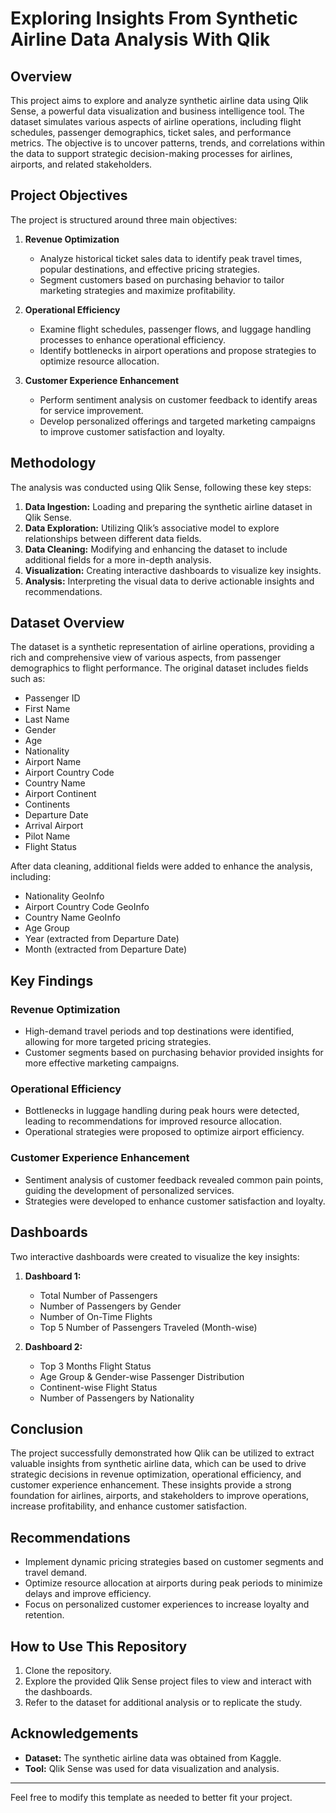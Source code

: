 # Exploring Insights From Synthetic Airline Data Analysis With Qlik

## Overview

This project aims to explore and analyze synthetic airline data using Qlik Sense, a powerful data visualization and business intelligence tool. The dataset simulates various aspects of airline operations, including flight schedules, passenger demographics, ticket sales, and performance metrics. The objective is to uncover patterns, trends, and correlations within the data to support strategic decision-making processes for airlines, airports, and related stakeholders.

## Project Objectives

The project is structured around three main objectives:

1. **Revenue Optimization**
   - Analyze historical ticket sales data to identify peak travel times, popular destinations, and effective pricing strategies.
   - Segment customers based on purchasing behavior to tailor marketing strategies and maximize profitability.

2. **Operational Efficiency**
   - Examine flight schedules, passenger flows, and luggage handling processes to enhance operational efficiency.
   - Identify bottlenecks in airport operations and propose strategies to optimize resource allocation.

3. **Customer Experience Enhancement**
   - Perform sentiment analysis on customer feedback to identify areas for service improvement.
   - Develop personalized offerings and targeted marketing campaigns to improve customer satisfaction and loyalty.

## Methodology

The analysis was conducted using Qlik Sense, following these key steps:

1. **Data Ingestion:** Loading and preparing the synthetic airline dataset in Qlik Sense.
2. **Data Exploration:** Utilizing Qlik’s associative model to explore relationships between different data fields.
3. **Data Cleaning:** Modifying and enhancing the dataset to include additional fields for a more in-depth analysis.
4. **Visualization:** Creating interactive dashboards to visualize key insights.
5. **Analysis:** Interpreting the visual data to derive actionable insights and recommendations.

## Dataset Overview

The dataset is a synthetic representation of airline operations, providing a rich and comprehensive view of various aspects, from passenger demographics to flight performance. The original dataset includes fields such as:

- Passenger ID
- First Name
- Last Name
- Gender
- Age
- Nationality
- Airport Name
- Airport Country Code
- Country Name
- Airport Continent
- Continents
- Departure Date
- Arrival Airport
- Pilot Name
- Flight Status

After data cleaning, additional fields were added to enhance the analysis, including:

- Nationality GeoInfo
- Airport Country Code GeoInfo
- Country Name GeoInfo
- Age Group
- Year (extracted from Departure Date)
- Month (extracted from Departure Date)

## Key Findings

### Revenue Optimization
- High-demand travel periods and top destinations were identified, allowing for more targeted pricing strategies.
- Customer segments based on purchasing behavior provided insights for more effective marketing campaigns.

### Operational Efficiency
- Bottlenecks in luggage handling during peak hours were detected, leading to recommendations for improved resource allocation.
- Operational strategies were proposed to optimize airport efficiency.

### Customer Experience Enhancement
- Sentiment analysis of customer feedback revealed common pain points, guiding the development of personalized services.
- Strategies were developed to enhance customer satisfaction and loyalty.

## Dashboards

Two interactive dashboards were created to visualize the key insights:

1. **Dashboard 1:**
   - Total Number of Passengers
   - Number of Passengers by Gender
   - Number of On-Time Flights
   - Top 5 Number of Passengers Traveled (Month-wise)

2. **Dashboard 2:**
   - Top 3 Months Flight Status
   - Age Group & Gender-wise Passenger Distribution
   - Continent-wise Flight Status
   - Number of Passengers by Nationality

## Conclusion

The project successfully demonstrated how Qlik can be utilized to extract valuable insights from synthetic airline data, which can be used to drive strategic decisions in revenue optimization, operational efficiency, and customer experience enhancement. These insights provide a strong foundation for airlines, airports, and stakeholders to improve operations, increase profitability, and enhance customer satisfaction.

## Recommendations

- Implement dynamic pricing strategies based on customer segments and travel demand.
- Optimize resource allocation at airports during peak periods to minimize delays and improve efficiency.
- Focus on personalized customer experiences to increase loyalty and retention.

## How to Use This Repository

1. Clone the repository.
2. Explore the provided Qlik Sense project files to view and interact with the dashboards.
3. Refer to the dataset for additional analysis or to replicate the study.

## Acknowledgements

- **Dataset:** The synthetic airline data was obtained from Kaggle.
- **Tool:** Qlik Sense was used for data visualization and analysis.

---

Feel free to modify this template as needed to better fit your project.

